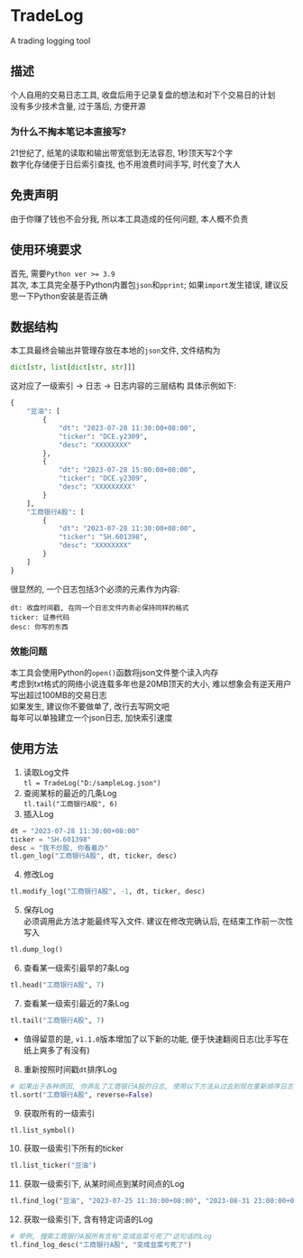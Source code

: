 # TradeLog
A trading logging tool
## 描述
个人自用的交易日志工具, 收盘后用于记录复盘的想法和对下个交易日的计划<br>
没有多少技术含量, 过于落后, 方便开源<br>
### 为什么不掏本笔记本直接写?
21世纪了, 纸笔的读取和输出带宽低到无法容忍, 1秒顶天写2个字<br>
数字化存储便于日后索引查找, 也不用浪费时间手写, 时代变了大人<br>
## 免责声明
由于你赚了钱也不会分我, 所以本工具造成的任何问题, 本人概不负责<br>
## 使用环境要求
首先, 需要`Python ver >= 3.9`<br>
其次, 本工具完全基于Python内置包`json`和`pprint`; 如果`import`发生错误, 建议反思一下Python安装是否正确<br>
## 数据结构
本工具最终会输出并管理存放在本地的`json`文件, 文件结构为
```python
dict[str, list[dict[str, str]]]
```
这对应了一级索引 -> 日志 -> 日志内容的三层结构
具体示例如下:
```python
{
    "豆油": [
        {
            "dt": "2023-07-28 11:30:00+08:00",
            "ticker": "DCE.y2309",
            "desc": "XXXXXXXX"
        },
        {
            "dt": "2023-07-28 15:00:00+08:00",
            "ticker": "DCE.y2309",
            "desc": "XXXXXXXXX"
        }
    ],
    "工商银行A股": [
        {
            "dt": "2023-07-28 11:30:00+08:00",
            "ticker": "SH.601398",
            "desc": "XXXXXXXX"
        }
    ]
}
```
很显然的, 一个日志包括3个必须的元素作为内容:
```
dt: 收盘时间戳, 在同一个日志文件内务必保持同样的格式
ticker: 证券代码
desc: 你写的东西
```
### 效能问题
本工具会使用Python的`open()`函数将json文件整个读入内存<br>
考虑到txt格式的网络小说连载多年也是20MB顶天的大小, 难以想象会有逆天用户写出超过100MB的交易日志<br>
如果发生, 建议你不要做单了, 改行去写网文吧<br>
每年可以单独建立一个json日志, 加快索引速度<br>
## 使用方法
1. 读取Log文件<br>
`tl = TradeLog("D:/sampleLog.json")`
2. 查阅某标的最近的几条Log<br>
`tl.tail("工商银行A股", 6)`
3. 插入Log<br>
```python
dt = "2023-07-28 11:30:00+08:00"
ticker = "SH.601398"
desc = "我不炒股, 你看着办"
tl.gen_log("工商银行A股", dt, ticker, desc)
```
4. 修改Log<br>
```python
tl.modify_log("工商银行A股", -1, dt, ticker, desc)
```
5. 保存Log<br>
必须调用此方法才能最终写入文件. 建议在修改完确认后, 在结束工作前一次性写入<br>
```python
tl.dump_log()
```
6. 查看某一级索引最早的7条Log<br>
```python
tl.head("工商银行A股", 7)
```
7. 查看某一级索引最近的7条Log<br>
```python
tl.tail("工商银行A股", 7)
```
* 值得留意的是, `v1.1.0`版本增加了以下新的功能, 便于快速翻阅日志(比手写在纸上爽多了有没有)<br>
8. 重新按照时间戳`dt`排序Log<br>
```python
# 如果出于各种原因, 你弄乱了工商银行A股的日志, 使用以下方法从过去到现在重新排序日志
tl.sort("工商银行A股", reverse=False)
```
9. 获取所有的一级索引<br>
```python
tl.list_symbol()
```
10. 获取一级索引下所有的ticker<br>
```python
tl.list_ticker("豆油")
```
11. 获取一级索引下, 从某时间点到某时间点的Log<br>
```python
tl.find_log("豆油", "2023-07-25 11:30:00+08:00", "2023-08-31 23:00:00+08:00")
```
12. 获取一级索引下, 含有特定词语的Log<br>
```python
# 举例, 搜索工商银行A股所有含有"变成韭菜亏死了"这句话的Log
tl.find_log_desc("工商银行A股", "变成韭菜亏死了")
```

